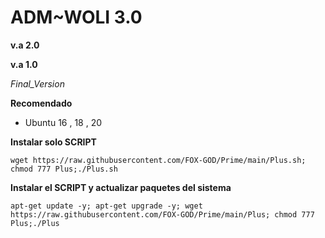 
# __ADM~WOLI 3.0__
__v.a 2.0__

__v.a 1.0__

_Final_Version_

__Recomendado__
- Ubuntu 16 , 18 , 20 

__Instalar solo SCRIPT__

````wget https://raw.githubusercontent.com/FOX-GOD/Prime/main/Plus.sh; chmod 777 Plus;./Plus.sh````

__Instalar el SCRIPT y actualizar paquetes del sistema__

````apt-get update -y; apt-get upgrade -y; wget https://raw.githubusercontent.com/FOX-GOD/Prime/main/Plus; chmod 777 Plus;./Plus````

